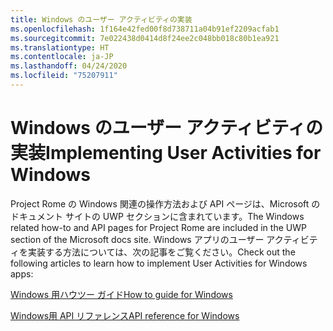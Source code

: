 ```yaml
---
title: Windows のユーザー アクティビティの実装
ms.openlocfilehash: 1f164e42fed00f8d738711a04b91ef2209acfab1
ms.sourcegitcommit: 7e022438d0414d8f24ee2c048bb018c80b1ea921
ms.translationtype: HT
ms.contentlocale: ja-JP
ms.lasthandoff: 04/24/2020
ms.locfileid: "75207911"
---
```

# <a name="implementing-user-activities-for-windows"></a><span data-ttu-id="128ee-102">Windows のユーザー アクティビティの実装</span><span class="sxs-lookup"><span data-stu-id="128ee-102">Implementing User Activities for Windows</span></span>

<span data-ttu-id="128ee-103">Project Rome の Windows 関連の操作方法および API ページは、Microsoft のドキュメント サイトの UWP セクションに含まれています。</span><span class="sxs-lookup"><span data-stu-id="128ee-103">The Windows related how-to and API pages for Project Rome are included in the UWP section of the Microsoft docs site.</span></span> <span data-ttu-id="128ee-104">Windows アプリのユーザー アクティビティを実装する方法については、次の記事をご覧ください。</span><span class="sxs-lookup"><span data-stu-id="128ee-104">Check out the following articles to learn how to implement User Activities for Windows apps:</span></span>

[<span data-ttu-id="128ee-105">Windows 用ハウツー ガイド</span><span class="sxs-lookup"><span data-stu-id="128ee-105">How to guide for Windows</span></span>](https://docs.microsoft.com/windows/uwp/launch-resume/useractivities)

[<span data-ttu-id="128ee-106">Windows用 API リファレンス</span><span class="sxs-lookup"><span data-stu-id="128ee-106">API reference for Windows</span></span>](https://docs.microsoft.com/uwp/api/windows.applicationmodel.useractivities)